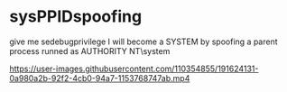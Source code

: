# sysPPIDspoofing
give me sedebugprivilege I will become a SYSTEM by spoofing a parent process runned as AUTHORITY NT\system



https://user-images.githubusercontent.com/110354855/191624131-0a980a2b-92f2-4cb0-94a7-1153768747ab.mp4
